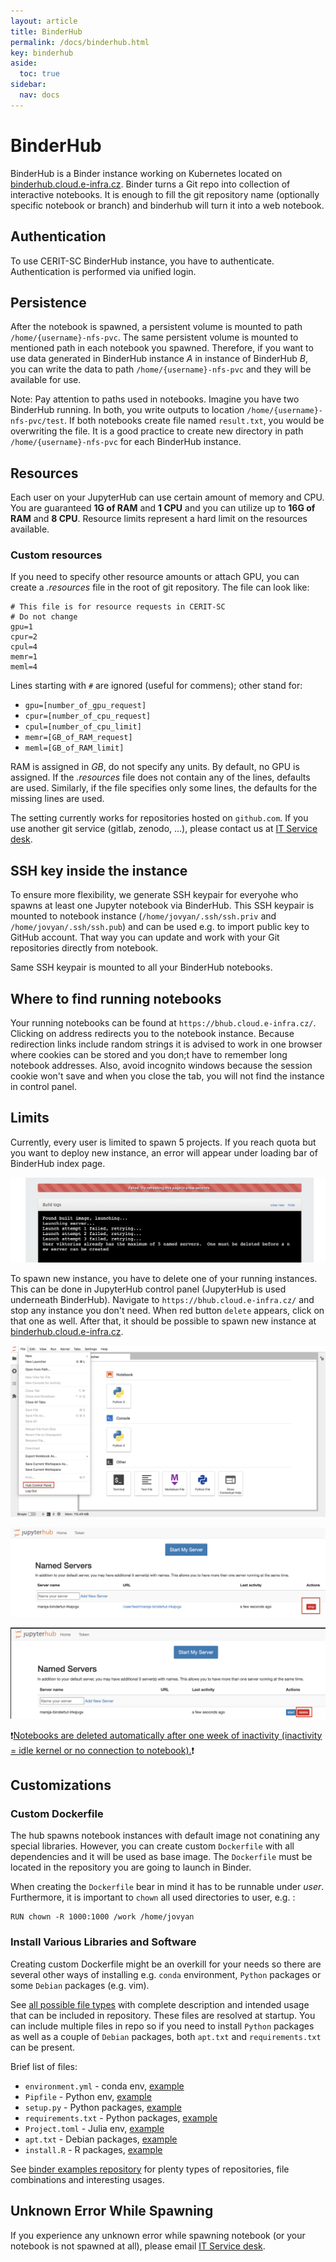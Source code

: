 ```yaml
---
layout: article
title: BinderHub
permalink: /docs/binderhub.html
key: binderhub
aside:
  toc: true
sidebar:
  nav: docs
---
```

# BinderHub

BinderHub is a Binder instance working on Kubernetes located on [binderhub.cloud.e-infra.cz](https://binderhub.cloud.e-infra.cz/). Binder turns a Git repo into collection of interactive notebooks. It is enough to fill the git repository name (optionally specific notebook or branch) and binderhub will turn it into a web notebook. 

## Authentication
To use CERIT-SC BinderHub instance, you have to authenticate. Authentication is performed via unified login. 

## Persistence
After the notebook is spawned, a persistent volume is mounted to path `/home/{username}-nfs-pvc`. The same persistent volume is mounted to mentioned path in each notebook you spawned. Therefore, if you want to use data generated in BinderHub instance *A* in instance of BinderHub *B*, you can write the data to path `/home/{username}-nfs-pvc` and they will be available for use. 

Note: Pay attention to paths used in notebooks. Imagine you have two BinderHub running. In both, you write outputs to location `/home/{username}-nfs-pvc/test`. If both notebooks create file named `result.txt`, you would be overwriting the file. It is a good practice to create new directory in path `/home/{username}-nfs-pvc` for each BinderHub instance. 

## Resources
Each user on your JupyterHub can use certain amount of memory and CPU. You are guaranteed **1G of RAM** and **1 CPU** and you can utilize up to **16G of RAM** and **8 CPU**. Resource limits represent a hard limit on the resources available. 

### Custom resources
If you need to specify other resource amounts or attach GPU, you can create a *.resources* file in the root of git repository. The file can look like:
```
# This file is for resource requests in CERIT-SC
# Do not change
gpu=1
cpur=2
cpul=4
memr=1
meml=4  
```

Lines starting with `#` are ignored (useful for commens); other stand for:
- `gpu=[number_of_gpu_request]`
- `cpur=[number_of_cpu_request]`
- `cpul=[number_of_cpu_limit]`
- `memr=[GB_of_RAM_request]`
- `meml=[GB_of_RAM_limit]`

RAM is assigned in *GB*, do not specify any units. By default, no GPU is assigned. If the *.resources* file does not contain any of the lines, defaults are used. Similarly, if the file specifies only some lines, the defaults for the missing lines are used.

The setting currently works for repositories hosted on `github.com`. If you use another git service (gitlab, zenodo, ...), please contact us at <a href="mailto:k8s@ics.muni.cz">IT Service desk</a>.


## SSH key inside the instance
To ensure more flexibility, we generate SSH keypair for everyohe who spawns at least one Jupyter notebook via BinderHub. This SSH keypair is mounted to notebook instance (`/home/jovyan/.ssh/ssh.priv` and `/home/jovyan/.ssh/ssh.pub`) and can be used e.g. to import public key to GitHub account. That way you can update and work with your Git repositories directly from notebook.

Same SSH keypair is mounted to all your BinderHub notebooks.

## Where to find running notebooks
Your running notebooks can be found at `https://bhub.cloud.e-infra.cz/`. Clicking on address redirects you to the notebook instance. Because redirection links include random strings it is advised to work in one browser where cookies can be stored and you don;t have to remember long notebook addresses. Also, avoid incognito windows because the session cookie won't save and when you close the tab, you will not find the instance in control panel. 

## Limits
Currently, every user is limited to spawn 5 projects. If you reach quota but you want to deploy new instance, an error will appear under loading bar of BinderHub index page.

![projects_limit](binderhub-images/limit.png)

To spawn new instance, you have to delete one of your running instances.  This can be done in JupyterHub control panel (JupyterHub is used underneath BinderHub). Navigate to `https://bhub.cloud.e-infra.cz/` and stop any instance you don't need. When red button `delete` appears, click on that one as well. After that, it should be possible to spawn new instance at [binderhub.cloud.e-infra.cz](https://binderhub.cloud.e-infra.cz/).

![projects_panel](binderhub-images/hubpanel.png)

![projects_stop](binderhub-images/stop.png)

![projects_delete](binderhub-images/delete.png)

❗️<ins>Notebooks are deleted automatically after one week of inactivity (inactivity = idle kernel or no connection to notebook).</ins>❗️

## Customizations
### Custom Dockerfile
The hub spawns notebook instances with default image not conatining any special libraries. However, you can create custom `Dockerfile` with all dependencies and it will be used as base image. The `Dockerfile` must be located in the repository you are going to launch in Binder. 

When creating the `Dockerfile` bear in mind it has to be runnable under *user*. Furthermore, it is important to `chown` all used directories to user, e.g. :
```
RUN chown -R 1000:1000 /work /home/jovyan
```

### Install Various Libraries and Software
Creating custom Dockerfile might be an overkill for your needs so there are several other ways of installing e.g. `conda` environment, `Python` packages or some `Debian` packages (e.g. vim). 

See [all possible file types](https://repo2docker.readthedocs.io/en/latest/config_files.html) with complete description and intended usage that can be included in repository. These files are resolved at startup. You can include multiple files in repo so if you need to install `Python` packages as well as a couple of `Debian` packages, both `apt.txt` and `requirements.txt` can be present.

Brief list of files:
- `environment.yml` - conda env, [example](https://github.com/binder-examples/python-conda_pip/tree/3b7126f39253f92bb13ce7ea155fd8a121082afe)
- `Pipfile` - Python env, [example](https://github.com/binder-examples/pipfile)
- `setup.py` - Python packages, [example](https://github.com/binder-examples/setup.py)
- `requirements.txt` - Python packages, [example](https://github.com/binder-examples/requirements)
- `Project.toml` - Julia env, [example](https://github.com/binder-examples/demo-julia)
- `apt.txt` - Debian packages, [example](https://github.com/binder-examples/apt_install)
- `install.R` - R packages, [example](https://github.com/binder-examples/r)

See [binder examples repository](https://github.com/orgs/binder-examples/repositories?page=1&type=all) for plenty types of repositories, file combinations and interesting usages.

## Unknown Error While Spawning
If you experience any unknown error while spawning notebook (or your notebook is not spawned at all), please email <a href="mailto:k8s@ics.muni.cz">IT Service desk</a>.





